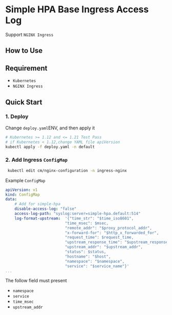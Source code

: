 # Simple HPA Base Ingress Access Log

Support `NGINX Ingress`

## How to Use

## Requirement

- `Kubernetes`
- `NGINX Ingress`

## Quick Start

### 1. Deploy

Change `deploy.yaml`ENV, and then apply it

  ```bash
  # Kubernetes >= 1.12 and <= 1.21 Test Pass
  # if Kubernetes < 1.12,change YAML file apiVersion
  kubectl apply -f deploy.yaml -n default
  ```

### 2.  Add  Ingress `ConfigMap`

```bash
 kubectl edit cm/nginx-configuration -n ingress-nginx
 ```
  
Example `ConfigMap`

```yaml
apiVersion: v1
kind: ConfigMap
data:
    # Add for simple-hpa
    disable-access-log: "false"
    access-log-path: "syslog:server=simple-hpa.default:514"
    log-format-upstream:  '{"time_str": "$time_iso8601",
                          "time_msec": $msec,
                          "remote_addr": "$proxy_protocol_addr",
                          "x-forward-for": "$http_x_forwarded_for",
                          "request_time": $request_time,
                          "upstream_response_time": "$upstream_response_time",
                          "upstream_addr": "$upstream_addr",
                          "status": $status,
                          "hostname": "$host",
                          "namespace": "$namespace",
                          "service": "$service_name"}'
...
 ```

The follow field must present
- `namespace`
- `service`
- `time_msec`
- `upstream_addr`